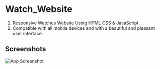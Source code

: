 # Watch_Website

1. Responsive Watches Website Using HTML CSS & JavaScript
2. Compatible with all mobile devices and with a beautiful and pleasant user interface.

## Screenshots

![App Screenshot](https://ibb.co/N75mN94)
